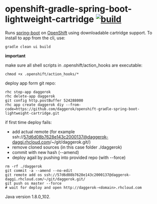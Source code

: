 openshift-gradle-spring-boot-lightweight-cartridge [![build](https://travis-ci.org/daggerok/openshift-gradle-spring-boot-lightweight-cartridge.svg?branch=master)](https://travis-ci.org/daggerok/openshift-gradle-spring-boot-lightweight-cartridge)
==================================================

Runs [spring-boot](http://spring.io) on [OpenShift](https://www.openshift.com/) using downloadable cartridge support. 
To install to app from the cli, use:

```fish
gradle clean ui build
```

**important**

make sure all shell scripts in .openshift/action_hooks are executable:

```fish
chmod +x .openshift/action_hooks/*
```

deploy app form git repo:

```fish
rhc stop-app daggerok
rhc delete-app daggerok
git config http.postBuffer 524288000
rhc app create daggerok diy --from-code=https://github.com/daggerok/openshift-gradle-spring-boot-lightweight-cartridge.git
```

if first time deploy fails:

- add actual remote (for example ssh://57d6d08b7628e143c2000137@daggerok-daggi.rhcloud.com/~/git/daggerok.git/)
- remove cloned sources (in this case folder ./daggerok)
- commit with new hash (--amend)
- deploy agail by pushing into provided repo (with --force)

```fish
rm -rf ./daggerok
git commit -a --amend --no-edit
git remote add os ssh://57d6d08b7628e143c2000137@daggerok-daggi.rhcloud.com/~/git/daggerok.git/
git push os master --force
# wait for deploy and open http://daggerok-<domain>.rhcloud.com
```

Java version 1.8.0_102.
